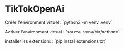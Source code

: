 # TikTokOpenAi
<p>Créer l'environment virtuel :  `python3 -m venv .venv`<p>
<p>Activer l'environment virtuel : `source .venv/bin/activate`<p>
<p>installer les extensions : `pip install extensions.txt`<p>